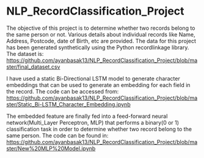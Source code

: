 # NLP_RecordClassification_Project

The objective of this project is to determine whether two records belong to the same person or not. Various details about individual records like Name, Address, Postcode, date of Birth, etc are provided. The data for this project has been generated synthetically using the Python recordlinkage library. The dataset is: https://github.com/ayanbasak13/NLP_RecordClassification_Project/blob/master/final_dataset.csv

I have used a static Bi-Directional LSTM model to generate character embeddings that can be used to generate an embedding for  each field in the record. The code can be accessed from: https://github.com/ayanbasak13/NLP_RecordClassification_Project/blob/master/Static_Bi-LSTM_Character_Embedding.ipynb

The embedded feature are finally fed into a feed-forward neural network(Multi_Layer Perceptron, MLP) that performs a binary(0 or 1) classification task in order to determine whether two record belong to the same person. The code can be found in: https://github.com/ayanbasak13/NLP_RecordClassification_Project/blob/master/New%20MLP%20Model.ipynb
